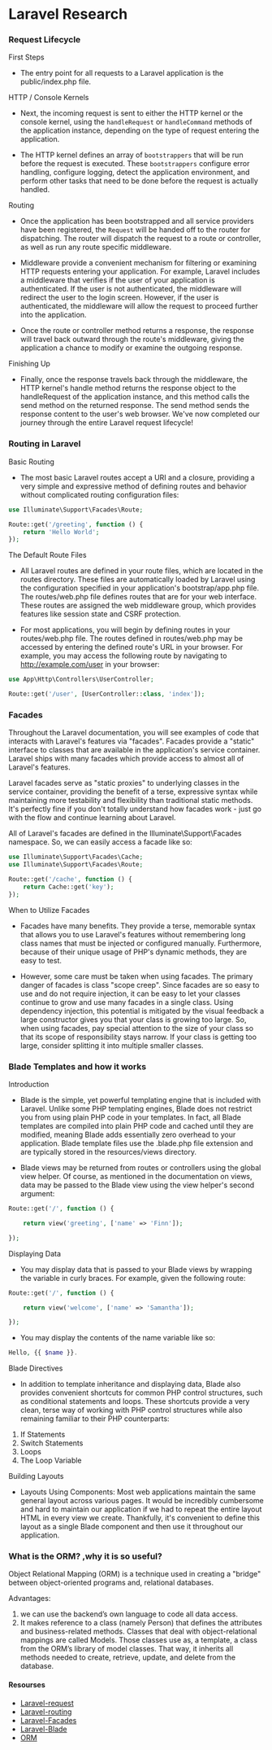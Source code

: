 # Laravel Research

### Request Lifecycle
First Steps
- The entry point for all requests to a Laravel application is the public/index.php file.

HTTP / Console Kernels
- Next, the incoming request is sent to either the HTTP kernel or the console kernel, using the <code>handleRequest</code> or <code>handleCommand</code> methods of the application instance, depending on the type of request entering the application. 

- The HTTP kernel defines an array of <code>bootstrappers</code>  that will be run before the request is executed. These <code>bootstrappers</code> configure error handling, configure logging, detect the application environment, and perform other tasks that need to be done before the request is actually handled.

Routing
- Once the application has been bootstrapped and all service providers have been registered, the  <code>Request</code> will be handed off to the router for dispatching. The router will dispatch the request to a route or controller, as well as run any route specific middleware.

- Middleware provide a convenient mechanism for filtering or examining HTTP requests entering your application. For example, Laravel includes a middleware that verifies if the user of your application is authenticated. If the user is not authenticated, the middleware will redirect the user to the login screen. However, if the user is authenticated, the middleware will allow the request to proceed further into the application.

- Once the route or controller method returns a response, the response will travel back outward through the route's middleware, giving the application a chance to modify or examine the outgoing response.

Finishing Up
- Finally, once the response travels back through the middleware, the HTTP kernel's handle method   returns the response object to the handleRequest of the application instance, and this method calls the send method on the returned response. The send method sends the response content to the user's web browser. We've now completed our journey through the entire Laravel request lifecycle!

### Routing in Laravel
Basic Routing
- The most basic Laravel routes accept a URI and a closure, providing a very simple and expressive method of defining routes and behavior without complicated routing configuration files:
```PHP
use Illuminate\Support\Facades\Route;

Route::get('/greeting', function () {
    return 'Hello World';
});
```
The Default Route Files

- All Laravel routes are defined in your route files, which are located in the routes directory. These files are automatically loaded by Laravel using the configuration specified in your application's bootstrap/app.php file. The routes/web.php file defines routes that are for your web interface. These routes are assigned the web middleware group, which provides features like session state and CSRF protection.

- For most applications, you will begin by defining routes in your routes/web.php file. The routes defined in routes/web.php may be accessed by entering the defined route's URL in your browser. For example, you may access the following route by navigating to http://example.com/user in your browser:
```PHP
use App\Http\Controllers\UserController;

Route::get('/user', [UserController::class, 'index']);
```

### Facades
Throughout the Laravel documentation, you will see examples of code that interacts with Laravel's features via "facades". Facades provide a "static" interface to classes that are available in the application's service container. Laravel ships with many facades which provide access to almost all of Laravel's features.

Laravel facades serve as "static proxies" to underlying classes in the service container, providing the benefit of a terse, expressive syntax while maintaining more testability and flexibility than traditional static methods. It's perfectly fine if you don't totally understand how facades work - just go with the flow and continue learning about Laravel.

All of Laravel's facades are defined in the Illuminate\Support\Facades namespace. So, we can easily access a facade like so:
```PHP
use Illuminate\Support\Facades\Cache;
use Illuminate\Support\Facades\Route;

Route::get('/cache', function () {
    return Cache::get('key');
});
```
When to Utilize Facades

- Facades have many benefits. They provide a terse, memorable syntax that allows you to use Laravel's features without remembering long class names that must be injected or configured manually. Furthermore, because of their unique usage of PHP's dynamic methods, they are easy to test.

- However, some care must be taken when using facades. The primary danger of facades is class "scope creep". Since facades are so easy to use and do not require injection, it can be easy to let your classes continue to grow and use many facades in a single class. Using dependency injection, this potential is mitigated by the visual feedback a large constructor gives you that your class is growing too large. So, when using facades, pay special attention to the size of your class so that its scope of responsibility stays narrow. If your class is getting too large, consider splitting it into multiple smaller classes.

### Blade Templates and how it works
Introduction
- Blade is the simple, yet powerful templating engine that is included with Laravel. Unlike some PHP templating engines, Blade does not restrict you from using plain PHP code in your templates. In fact, all Blade templates are compiled into plain PHP code and cached until they are modified, meaning Blade adds essentially zero overhead to your application. Blade template files use the .blade.php file extension and are typically stored in the resources/views directory.

- Blade views may be returned from routes or controllers using the global view helper. Of course, as mentioned in the documentation on views, data may be passed to the Blade view using the view helper's second argument:

```PHP
Route::get('/', function () {

    return view('greeting', ['name' => 'Finn']);

});
```
Displaying Data
- You may display data that is passed to your Blade views by wrapping the variable in curly braces. For example, given the following route:
```PHP
Route::get('/', function () {

    return view('welcome', ['name' => 'Samantha']);

});
```
- You may display the contents of the name variable like so:
```PHP
Hello, {{ $name }}.
```
Blade Directives
- In addition to template inheritance and displaying data, Blade also provides convenient shortcuts for common PHP control structures, such as conditional statements and loops. These shortcuts provide a very clean, terse way of working with PHP control structures while also remaining familiar to their PHP counterparts:
1. If Statements
1. Switch Statements
1. Loops
1. The Loop Variable

Building Layouts
- Layouts Using Components:
Most web applications maintain the same general layout across various pages. It would be incredibly cumbersome and hard to maintain our application if we had to repeat the entire layout HTML in every view we create. Thankfully, it's convenient to define this layout as a single Blade component and then use it throughout our application.

### What is the ORM? ,why it is so useful?
Object Relational Mapping (ORM) is a technique used in creating a "bridge" between object-oriented programs and, relational databases.

Advantages:
1. we can use the backend’s own language to code all data access.
1. It makes reference to a class (namely Person) that defines the attributes and business-related methods. Classes that deal with object-relational mappings are called Models. Those classes use as, a template, a class from the ORM’s library of model classes. That way, it inherits all methods needed to create, retrieve, update, and delete from the database.

#### Resourses
- [Laravel-request](https://laravel.com/docs/12.x/lifecycle)
- [Laravel-routing](https://laravel.com/docs/12.x/routing)
- [Laravel-Facades](https://laravel.com/docs/12.x/facades)
- [Laravel-Blade](https://laravel.com/docs/12.x/blade#rendering-inline-blade-templates)
- [ORM](https://www.baeldung.com/cs/object-relational-mapping)